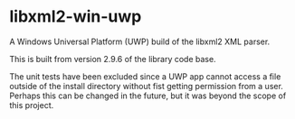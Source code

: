 # libxml2-win-uwp
A Windows Universal Platform (UWP) build of the libxml2 XML parser.

This is built from version 2.9.6 of the library code base.

The unit tests have been excluded since a UWP app cannot access a file outside of the install directory without fist getting permission from a user. Perhaps this can be changed in the future, but it was beyond the scope of this project.
